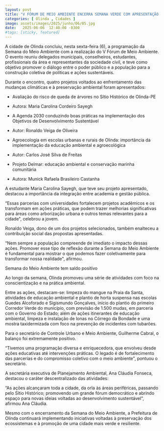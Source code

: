 ```yaml
---
layout: post
title: "V FÓRUM DE MEIO AMBIENTE ENCERRA SEMANA VERDE COM APRESENTAÇÃO DE PROPOSTAS SUSTENTÁVEIS EM OLINDA"
categories: [ Olinda , Cidades ]
image: assets/images/2025/junho/06/05.jpg
date:   2025-06-06  12:40:00 -0300
#tags: [sticky, featured]
---
```

A cidade de Olinda concluiu, nesta sexta-feira (6), a programação da Semana do Meio Ambiente com a realização do V Fórum de Meio Ambiente. O evento reuniu delegados municipais, conselheiros, estudantes, profissionais da área e representantes da sociedade civil, e teve como objetivo promover o diálogo entre o poder público e a população para a construção coletiva de políticas e ações sustentáveis.

Durante o encontro, quatro projetos voltados ao enfrentamento das mudanças climáticas e à preservação ambiental foram apresentados:

* Avaliação do risco de queda de árvores no Sítio Histórico de Olinda-PE
* Autora: Maria Carolina Cordeiro Sayegh

* A Agenda 2030 conduzindo boas práticas na implementação dos Objetivos de Desenvolvimento Sustentável
* Autor: Ronaldo Veiga de Oliveira

* Agroecologia em escolas urbanas e rurais de Olinda: importância da implementação da educação ambiental e agroecológica
* Autor: Carlos José Silva de Freitas

* Projeto Delmar: educação ambiental e conservação marinha comunitária
* Autora: Munick Rafaela Brasileiro Castanha

A estudante Maria Carolina Sayegh, que teve seu projeto apresentado, destacou a importância da integração entre academia e gestão pública.

“Essas parcerias com universidades fortalecem projetos acadêmicos e os transformam em ações práticas, que podem trazer melhorias significativas para áreas como arborização urbana e outros temas relevantes para a cidade", celebrou a jovem.

Ronaldo Veiga, dono de um dos projetos selecionados, também enalteceu a contribuição social das propostas apresentadas.

“Nem sempre a população compreende de imediato o impacto dessas ações. Promover esse tipo de reflexão durante a Semana do Meio Ambiente é fundamental para mostrar o que podemos fazer coletivamente para transformar nossa realidade", afirmou.

Semana do Meio Ambiente tem saldo positivo

Ao longo da semana, Olinda promoveu uma série de atividades com foco na conscientização e na prática ambiental.

Entre as ações, destacam-se: limpeza do mangue na Praia da Santa, atividades de educação ambiental e plantio de horta suspensa nas escolas Guedes Alcoforado e Sigismundo Gonçalves, início do plantio do primeiro Corredor Verde do município, com previsão de 1.500 mudas, em parceria com o Governo do Estado; além de ações itinerantes de educação ambiental, limpeza e instalação de lonas no Córrego da Bondade e uma mostra taxidermizada com foco na prevenção de incidentes com tubarões.

Para o secretário de Controle Urbano e Meio Ambiente, Guilherme Cabral, o balanço foi extremamente positivo.

“Tivemos uma programação diversa e enriquecedora, que envolveu desde ações educativas até intervenções práticas. O legado é de fortalecimento das parcerias e do compromisso coletivo com o meio ambiente", pontuou o secretário.

A secretária executiva de Planejamento Ambiental, Ana Cláudia Fonseca, destacou o caráter descentralizado das atividades:

“As ações alcançaram toda a cidade, da orla às áreas periféricas, passando pelo Sítio Histórico; promovendo um grande fórum democrático e abrindo espaço para novas ideias voltadas ao desenvolvimento sustentável", afirmou Ana Cláudia.

Mesmo com o encerramento da Semana do Meio Ambiente, a Prefeitura de Olinda continuará implementando iniciativas voltadas à preservação dos ecossistemas e à promoção de uma cidade mais verde e resiliente.